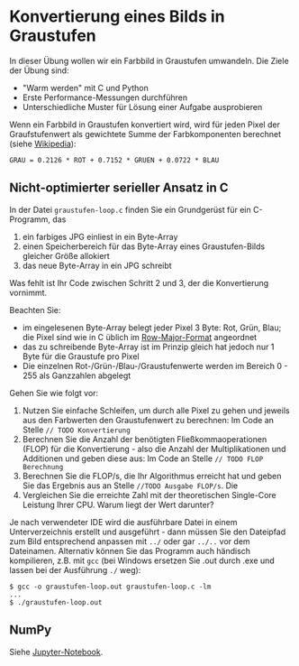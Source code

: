 # Konvertierung eines Bilds in Graustufen

In dieser Übung wollen wir ein Farbbild in Graustufen umwandeln. Die Ziele der Übung sind:
- "Warm werden" mit C und Python
- Erste Performance-Messungen durchführen
- Unterschiedliche Muster für Lösung einer Aufgabe ausprobieren

Wenn ein Farbbild in Graustufen konvertiert wird, wird für jeden Pixel der Graufstufenwert als gewichtete Summe der Farbkomponenten berechnet (siehe [Wikipedia](https://en.wikipedia.org/wiki/Grayscale#Converting_color_to_grayscale)):
```
GRAU = 0.2126 * ROT + 0.7152 * GRUEN + 0.0722 * BLAU
```

## Nicht-optimierter serieller Ansatz in C

In der Datei `graustufen-loop.c` finden Sie ein Grundgerüst für ein C-Programm, das
1. ein farbiges JPG einliest in ein Byte-Array
2. einen Speicherbereich für das Byte-Array eines Graustufen-Bilds gleicher Größe allokiert
3. das neue Byte-Array in ein JPG schreibt

Was fehlt ist Ihr Code zwischen Schritt 2 und 3, der die Konvertierung vornimmt.

Beachten Sie:
- im eingelesenen Byte-Array belegt jeder Pixel 3 Byte: Rot, Grün, Blau; die Pixel sind wie in C üblich im [Row-Major-Format](https://en.wikipedia.org/wiki/Row-_and_column-major_order) angeordnet
- das zu schreibende Byte-Array ist im Prinzip gleich hat jedoch nur 1 Byte für die Graustufe pro Pixel
- Die einzelnen Rot-/Grün-/Blau-/Graustufenwerte werden im Bereich 0 - 255 als Ganzzahlen abgelegt

Gehen Sie wie folgt vor:
1. Nutzen Sie einfache Schleifen, um durch alle Pixel zu gehen und jeweils aus den Farbwerten den Graustufenwert zu berechnen: Im Code an Stelle `// TODO Konvertierung`
2. Berechnen Sie die Anzahl der benötigten Fließkommaoperationen (FLOP) für die Konvertierung - also die Anzahl der Multiplikationen und Additionen und geben diese aus: Im Code an Stelle `// TODO FLOP Berechnung`
3. Berechnen Sie die FLOP/s, die Ihr Algorithmus erreicht hat und geben Sie das Ergebnis aus an Stelle `//TODO Ausgabe FLOP/s`. Die 
4. Vergleichen Sie die erreichte Zahl mit der theoretischen Single-Core Leistung Ihrer CPU. Warum liegt der Wert darunter?

Je nach verwendeter IDE wird die ausführbare Datei in einem Unterverzeichnis erstellt und ausgeführt - dann müssen Sie den Dateipfad zum Bild entsprechend anpassen mit `../` oder gar `../..` vor dem Dateinamen.
Alternativ können Sie das Programm auch händisch kompilieren, z.B. mit `gcc` (bei Windows ersetzen Sie .out durch .exe und lassen bei der Ausführung `./` weg):
```
$ gcc -o graustufen-loop.out graustufen-loop.c -lm
...
$ ./graustufen-loop.out
```

## NumPy

Siehe [Jupyter-Notebook](graustufen-numpy.ipynb).

